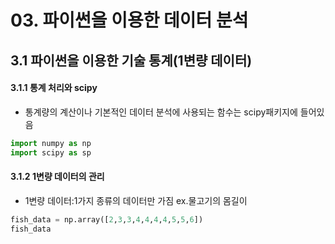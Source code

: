 # 03. 파이썬을 이용한 데이터 분석
## 3.1 파이썬을 이용한 기술 통계(1변량 데이터)
#### 3.1.1 통계 처리와 scipy
- 통계량의 계산이나 기본적인 데이터 분석에 사용되는 함수는 scipy패키지에 들어있음
```python
import numpy as np
import scipy as sp
```
#### 3.1.2 1변량 데이터의 관리
- 1변량 데이터:1가지 종류의 데이터만 가짐 ex.물고기의 몸길이
```python
fish_data = np.array([2,3,3,4,4,4,4,5,5,6])
fish_data
```
